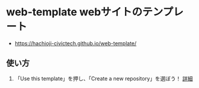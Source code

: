 # web-template webサイトのテンプレート

- https://hachioji-civictech.github.io/web-template/

## 使い方

1. 「Use this template」を押し、「Create a new repository」を選ぼう！ [詳細](https://hachioji-civictech.github.io/web-template/)
